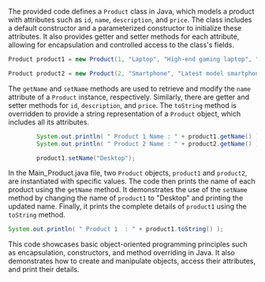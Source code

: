 The provided code defines a `Product` class in Java, which models a product with attributes such as `id`, `name`, `description`, and `price`. The class includes a default constructor and a parameterized constructor to initialize these attributes. It also provides getter and setter methods for each attribute, allowing for encapsulation and controlled access to the class's fields.

```java
Product product1 = new Product(1, "Laptop", "High-end gaming laptop", "$1500");

Product product2 = new Product(2, "Smartphone", "Latest model smartphone", "$999");
```

The `getName` and `setName` methods are used to retrieve and modify the `name` attribute of a `Product` instance, respectively. Similarly, there are getter and setter methods for `id`, `description`, and `price`. The `toString` method is overridden to provide a string representation of a `Product` object, which includes all its attributes.

```java
        System.out.println( " Product 1 Name : " + product1.getName() );
        System.out.println( " Product 2 Name : " + product2.getName() );

        product1.setName("Desktop");
```

In the Main_Product.java file, two `Product` objects, `product1` and `product2`, are instantiated with specific values. The code then prints the name of each product using the `getName` method. It demonstrates the use of the `setName` method by changing the name of `product1` to "Desktop" and printing the updated name. Finally, it prints the complete details of `product1` using the `toString` method.

```java
System.out.println( " Product 1  : " + product1.toString() );
```

This code showcases basic object-oriented programming principles such as encapsulation, constructors, and method overriding in Java. It also demonstrates how to create and manipulate objects, access their attributes, and print their details.